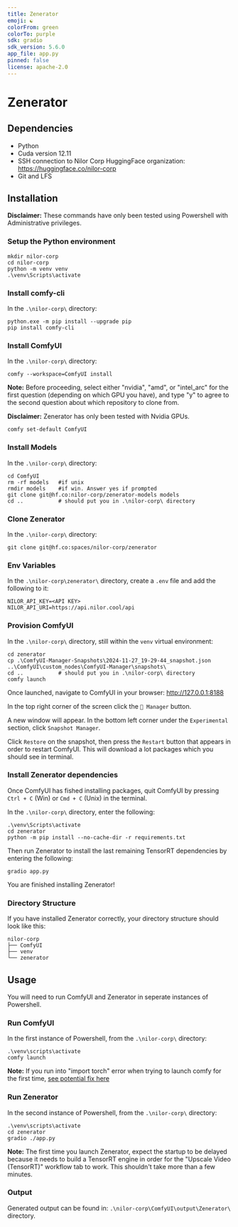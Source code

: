 ```yaml
---
title: Zenerator 
emoji: ☯️
colorFrom: green
colorTo: purple
sdk: gradio
sdk_version: 5.6.0
app_file: app.py
pinned: false
license: apache-2.0
---
```


# Zenerator

## Dependencies
- Python
- Cuda version 12.11
- SSH connection to Nilor Corp HuggingFace organization: https://huggingface.co/nilor-corp
- Git and LFS

## Installation
**Disclaimer:** These commands have only been tested using Powershell with Administrative privileges.

### Setup the Python environment
```
mkdir nilor-corp
cd nilor-corp
python -m venv venv
.\venv\Scripts\activate
```

### Install comfy-cli
In the `.\nilor-corp\` directory:
```
python.exe -m pip install --upgrade pip
pip install comfy-cli
```

### Install ComfyUI
In the `.\nilor-corp\` directory:
```
comfy --workspace=ComfyUI install
```
**Note:** Before proceeding, select either "nvidia", "amd", or "intel_arc" for the first question (depending on which GPU you have), and type "y" to agree to the second question about which repository to clone from.

**Disclaimer:** Zenerator has only been tested with Nvidia GPUs.
```
comfy set-default ComfyUI
```

### Install Models
In the `.\nilor-corp\` directory:
```
cd ComfyUI
rm -rf models   #if unix
rmdir models    #if win. Answer yes if prompted
git clone git@hf.co:nilor-corp/zenerator-models models
cd ..           # should put you in .\nilor-corp\ directory
```

### Clone Zenerator
In the `.\nilor-corp\` directory:
```
git clone git@hf.co:spaces/nilor-corp/zenerator
```

### Env Variables
In the `.\nilor-corp\zenerator\` directory, create a `.env` file and add the following to it:
``` 
NILOR_API_KEY=<API KEY>
NILOR_API_URI=https://api.nilor.cool/api
```

### Provision ComfyUI
In the `.\nilor-corp\` directory, still within the `venv` virtual environment:
```
cd zenerator
cp .\ComfyUI-Manager-Snapshots\2024-11-27_19-29-44_snapshot.json ..\ComfyUI\custom_nodes\ComfyUI-Manager\snapshots\
cd ..           # should put you in .\nilor-corp\ directory
comfy launch
```
Once launched, navigate to ComfyUI in your browser: http://127.0.0.1:8188

In the top right corner of the screen click the `🧩 Manager` button.

A new window will appear. In the bottom left corner under the `Experimental` section, click `Snapshot Manager`.

Click `Restore` on the snapshot, then press the `Restart` button that appears in order to restart ComfyUI. This will download a lot packages which you should see in terminal.

### Install Zenerator dependencies
Once ComfyUI has fished installing packages, quit ComfyUI by pressing `Ctrl + C` (Win) or `Cmd + C` (Unix) in the terminal.

In the `.\nilor-corp\` directory, enter the following:
```
.\venv\Scripts\activate
cd zenerator
python -m pip install --no-cache-dir -r requirements.txt
```
Then run Zenerator to install the last remaining TensorRT dependencies by entering the following:
```
gradio app.py
```

You are finished installing Zenerator!

### Directory Structure
If you have installed Zenerator correctly, your directory structure should look like this:
```
nilor-corp
├── ComfyUI
├── venv  
└── zenerator
```

## Usage
You will need to run ComfyUI and Zenerator in seperate instances of Powershell.

### Run ComfyUI
In the first instance of Powershell, from the `.\nilor-corp\` directory:
```
.\venv\scripts\activate
comfy launch
```

**Note:** If you run into "import torch" error when trying to launch comfy for the first time, [see potential fix here](https://github.com/Comfy-Org/comfy-cli/issues/150) 

### Run Zenerator
In the second instance of Powershell, from the `.\nilor-corp\` directory:
```
.\venv\scripts\activate
cd zenerator
gradio ./app.py
```

**Note:** The first time you launch Zenerator, expect the startup to be delayed because it needs to build a TensorRT engine in order for the "Upscale Video (TensorRT)" workflow tab to work. This shouldn't take more than a few minutes.

### Output
Generated output can be found in: `.\nilor-corp\ComfyUI\output\Zenerator\` directory.
